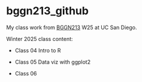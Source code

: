 # bggn213_github
My class work from [BGGN213](https://bioboot.github.io/bggn213_W25/) W25 at UC San Diego.


Winter 2025 class content:

- Class 04 Intro to R

- Class 05 Data viz with ggplot2

- Class 06
